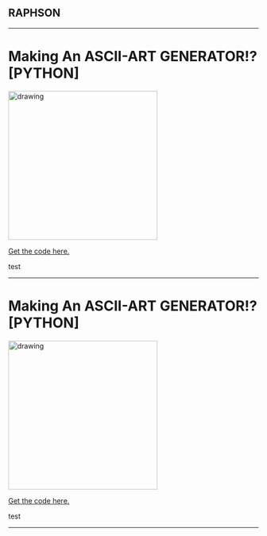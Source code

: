 ## RAPHSON


---


# Making An ASCII-ART GENERATOR!? [PYTHON]

<img src="https://img.youtube.com/vi/2fZBLPk-T2Y/maxresdefault.jpg" alt="drawing" width="300"/>

<a href="test.txt">Get the code here.</a>

test

---


# Making An ASCII-ART GENERATOR!? [PYTHON]

<img src="https://img.youtube.com/vi/2fZBLPk-T2Y/maxresdefault.jpg" alt="drawing" width="300"/>

<a href="test.txt">Get the code here.</a>

test

---

